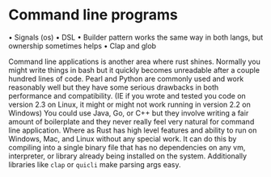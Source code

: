 # Command line programs

  • Signals (os)
  • DSL
  • Builder pattern works the same way in both langs, but ownership sometimes helps
  • Clap and glob

Command line applications is another area where rust shines. Normally you might write things in bash but it quickly becomes unreadable after a couple hundred lines of code. Pearl and Python are commonly used and work reasonably well but they have some serious drawbacks in both performance and compatibility. (IE if you wrote and tested you code on version 2.3 on Linux, it might or might not work running in version 2.2 on Windows) You could use Java, Go, or C++ but they involve writing a fair amount of boilerplate and they never really feel very natural for command line application. Where as Rust has high level features and ability to run on Windows, Mac, and Linux without any special work. It can do this by compiling into a single binary file that has no dependencies on any vm, interpreter, or library already being installed on the system. Additionally libraries like `clap` or `quicli` make parsing args easy.
